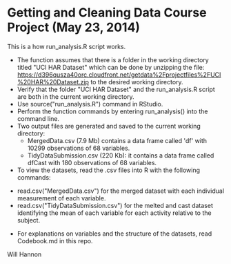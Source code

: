 Getting and Cleaning Data Course Project (May 23, 2014)
========================================
This is a how run_analysis.R script works.
* The function assumes that there is a folder in the working directory titled "UCI HAR Dataset" which can be done by unzipping the file: https://d396qusza40orc.cloudfront.net/getdata%2Fprojectfiles%2FUCI%20HAR%20Dataset.zip to the desired working directory.
* Verify that the folder "UCI HAR Dataset" and the run_analysis.R script are both in the current working directory.
* Use source("run_analysis.R") command in RStudio.
* Perform the function commands by entering run_analysis() into the command line.
* Two output files are generated and saved to the current working directory:
  - MergedData.csv (7.9 Mb) contains a data frame called 'df' with 10299 observations of 68 variables.
  - TidyDataSubmission.csv (220 Kb): it contains a data frame called dfCast with 180 observations of 68 variables.
* To view the datasets, read the .csv files into R with the following commands: 
 - read.csv("MergedData.csv") for the merged dataset with each individual measurement of each variable.
 - read.csv("TidyDataSubmission.csv") for the melted and cast dataset identifying the mean of each variable for each activity relative to the subject.
* For explanations on variables and the structure of the datasets, read Codebook.md in this repo.

Will Hannon